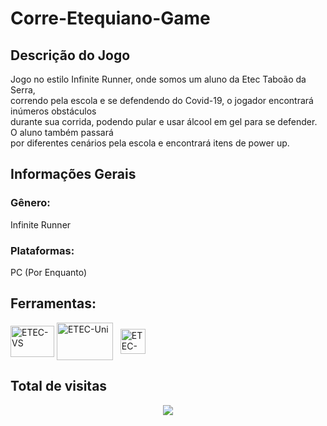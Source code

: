 # Corre-Etequiano-Game

## Descrição do Jogo
<div>
    Jogo no estilo Infinite Runner, onde somos um aluno da Etec Taboão da Serra,<br> 
    correndo pela escola e se defendendo do Covid-19, o jogador encontrará inúmeros obstáculos<br> 
    durante sua corrida, podendo pular e usar álcool em gel para se defender. O aluno também passará<br> 
    por diferentes cenários pela escola e encontrará itens de power up.
</div>

## Informações Gerais
<div>
    <h3>Gênero:</h3>
    <p>Infinite Runner</p> 
    <h3>Plataformas:</h3>
    <p>PC (Por Enquanto)</p>
</div>

## Ferramentas:
<div style="display: inline_block">
  <a href="https://visualstudio.microsoft.com/pt-br/downloads/" target="_blank"><img align="center" alt="ETEC-VS" height="50" width="70" src="https://cdn.discordapp.com/attachments/905060383922978826/905060448867594260/Visual-Studio-Logo.png"></a>
  <a href="https://store.unity.com" target="_blank"><img align="center" alt="ETEC-Uni" height="60" width="90" src="https://cdn.discordapp.com/attachments/905060383922978826/905063517919535154/unity.png"></a>
    &nbsp;
  <a href="https://www.aseprite.org" target="_blank"><img align="center" alt="ETEC-Ase" height="40" width="40" src="https://cdn.discordapp.com/attachments/905060383922978826/905060451027681281/429789.png"></a>
</div>

## Total de visitas
<div>
 <p align="center"> 
   <img alingn="center" src="https://profile-counter.glitch.me/RickkCastro/Corre-Etequiano-Game/blob/main/README.md/count.svg" />
 </p>
</div>
